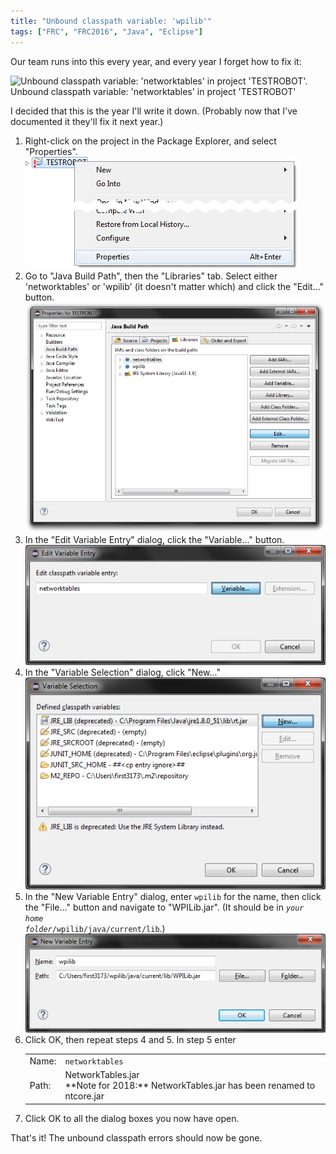 ```yaml
---
title: "Unbound classpath variable: 'wpilib'"
tags: ["FRC", "FRC2016", "Java", "Eclipse"]
---
```

Our team runs into this every year, and every year I forget how to fix it:

<img src="/blog/post/Unbound-classpath-variable-wpilib/error-unbound-classpath.png" alt="Unbound classpath variable: 'networktables' in project 'TESTROBOT'. Unbound classpath variable: 'networktables' in project 'TESTROBOT'"/>

I decided that this is the year I'll write it down. (Probably now that I've documented it they'll fix it next year.)

<!--more-->

1. Right-click on the project in the Package Explorer, and select "Properties".
   ![](1-menu-properties.png)
2. Go to "Java Build Path", then the "Libraries" tab.
   Select either 'networktables' or 'wpilib' (it doesn't matter which) and click the "Edit..." button.
   ![](2-edit-library.png)
3. In the "Edit Variable Entry" dialog, click the "Variable..." button.
   ![](3-edit-variable-entry.png)
4. In the "Variable Selection" dialog, click "New..."
   ![](4-new-variable.png)
5. In the "New Variable Entry" dialog, enter `wpilib` for the name, then click the "File..." button and navigate to "WPILib.jar". (It should be in <code><var>your home folder</var>/wpilib/java/current/lib</code>.)
   ![](5-enter-wpilib.png)
6. Click OK, then repeat steps 4 and 5. In step 5 enter
   <table class="table table-condensed">
      <tr><td>Name:</td><td><code>networktables</code></td></tr>
      <tr><td>Path:</td><td>NetworkTables.jar<br>**Note for 2018:** NetworkTables.jar has been renamed to ntcore.jar</td></tr>
   </table>
7. Click OK to all the dialog boxes you now have open.

That's it! The unbound classpath errors should now be gone.
